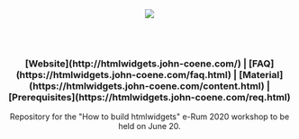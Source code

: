 <div align="center">

<img src="https://htmlwidgets.john-coene.com/assets/img/social.png">

<br/><br/>

<h3> [Website](http://htmlwidgets.john-coene.com/) | [FAQ](https://htmlwidgets.john-coene.com/faq.html) | [Material](https://htmlwidgets.john-coene.com/content.html) | [Prerequisites](https://htmlwidgets.john-coene.com/req.html) </h3>

Repository for the "How to build htmlwidgets" e-Rum 2020 workshop to be held on June 20.

</div>
